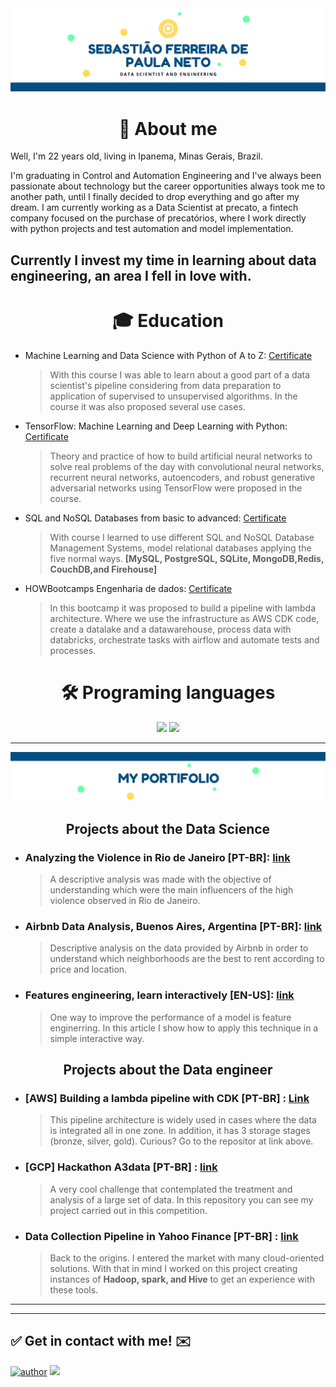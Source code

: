 <center><img src='capa.png'></center>

<h1 align="center"> 
	📌 About me 
</h1>
 
Well, I'm 22 years old, living in Ipanema, Minas Gerais, Brazil.

I'm graduating in Control and Automation Engineering and I've always been passionate about technology but the career opportunities always took me to another path, until I finally decided to drop everything and go after my dream. I am currently working as a Data Scientist at precato, a fintech company focused on the purchase of precatórios, where I work directly with python projects and test automation and model implementation.

Currently I invest my time in learning about data engineering, an area I fell in love with.
--

<h1 align="center"> 
	🎓 Education
</h1>

* Machine Learning and Data Science with Python of A to Z:  [Certificate](https://udemy-certificate.s3.amazonaws.com/image/UC-0cbba4ac-04ba-4667-9a8e-5b184d68360f.jpg?v=1627663154000)
	> With this course I was able to learn about a good part of a data scientist's pipeline considering from data preparation to application of supervised to unsupervised algorithms. In the course it was also proposed several use cases.

* TensorFlow: Machine Learning and Deep Learning with Python:  [Certificate](https://udemy-certificate.s3.amazonaws.com/image/UC-b622d7ad-d7e4-4af4-a407-f9bc463428bb.jpg?v=1627664225000)
	> Theory and practice of how to build artificial neural networks to solve real problems of the day with convolutional neural networks, recurrent neural networks, autoencoders, and robust generative adversarial networks using TensorFlow were proposed in the course.

* SQL and NoSQL Databases from basic to advanced:  [Certificate](https://www.geekuniversity.com.br/media/solicitacao/certificados/54ebff03-6e76-46f2-b6d5-213c17f76f3f.png) 
	> With course I learned to use different SQL and NoSQL Database Management Systems, model relational databases applying the five normal ways.
**[MySQL, PostgreSQL, SQLite, MongoDB,Redis, CouchDB,and Firehouse]**

* HOWBootcamps Engenharia de dados: [Certificate](https://github.com/Tiao553/tiao553/blob/1494f3af333e42005cf3b5bf5052e4ad064ef454/Sebasti%C3%A3o%20-%20Data%20Engineering%20-%20May%202021.pdf)
	> In this bootcamp it was proposed to build a pipeline with lambda architecture. Where we use the infrastructure as AWS CDK code, create a datalake and a datawarehouse, process data with databricks, orchestrate tasks with airflow and automate tests and processes.

<h1 align="center"> 
	🛠️ Programing languages
</h1>

 <div align="center">
	<img height="180em" src="https://github-readme-stats.vercel.app/api/top-langs/?username=Tiao553&layout=compact&langs_count=7&theme=draula"/>
	<img height="180em" src="https://github-readme-stats.vercel.app/api?username=Tiao553&show_icons=true&theme=draula&include_all_commits=true&count_private=true"/>
 </div>

---
	
<center><img src='portifolio.png'></center>

<h2 align="center"> 
	Projects about the Data Science
</h2>

* ### Analyzing the Violence in Rio de Janeiro [PT-BR]: [link](https://github.com/Tiao553/Data_Science_repo/blob/master/Analise_rio/Analisando_a_Viol%C3%AAncia_no_Rio_de_Janeiro.ipynb)
	>  A descriptive analysis was made with the objective of understanding which were the main influencers of the high violence observed in Rio de Janeiro.

* ### Airbnb Data Analysis, Buenos Aires, Argentina [PT-BR]: [link](https://bit.ly/3idzxhE)
	>  Descriptive analysis on the data provided by Airbnb in order to understand which neighborhoods are the best to rent according to price and location.

* ### Features engineering, learn interactively [EN-US]: [link](https://www.linkedin.com/pulse/would-you-like-see-interactive-form-feature-ferreira-de-paula-neto/?trackingId=aGkbqpVpQ%2BqLf4YjyiANsA%3D%3D)
	>  One way to improve the performance of a model is feature enginerring. In this article I show how to apply this technique in a simple interactive way.


<h2 align="center"> 
	Projects about the Data engineer
</h2>

* ### **[AWS]** Building a lambda pipeline with CDK [PT-BR] : [Link](https://github.com/Tiao553/pipeline_lambda_as_CDK)
	>  This pipeline architecture is widely used in cases where the data is integrated all in one zone. In addition, it has 3 storage stages (bronze, silver, gold). Curious? Go to the repositor at link above.

* ### **[GCP]** Hackathon A3data [PT-BR] : [link](https://github.com/Tiao553/hackathon-A3Data-Ipating)
	>  A very cool challenge that contemplated the treatment and analysis of a large set of data. In this repository you can see my project carried out in this competition.

* ### Data Collection Pipeline in Yahoo Finance [PT-BR] : [link](https://github.com/Tiao553/project-data-forex)
	>  Back to the origins. I entered the market with many cloud-oriented solutions. With that in mind I worked on this project creating instances of **Hadoop, spark, and Hive** to get an experience with these tools.

---
<hr>

## ✅ Get in contact with me! ✉️

[![author](https://img.shields.io/badge/Linkedin-Sebastiao-blue.svg)](https://www.linkedin.com/in/sebasti%C3%A3o-ferreira-de-paula-neto-84673216b/) 
[![](https://img.shields.io/badge/medium-Sebastiao553-yellow.svg)](https://sebastiao--553.medium.com/)

